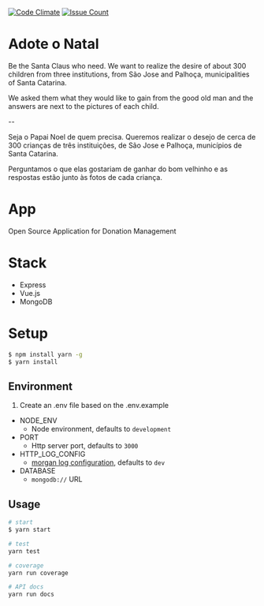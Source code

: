 [![Code Climate](https://codeclimate.com/github/involvestecnologia/adoteonatal/badges/gpa.svg)](https://codeclimate.com/github/involvestecnologia/adoteonatal)
[![Issue Count](https://codeclimate.com/github/involvestecnologia/adoteonatal/badges/issue_count.svg)](https://codeclimate.com/github/involvestecnologia/adoteonatal)

# Adote o Natal
Be the Santa Claus who need.
We want to realize the desire of about 300 children from three institutions, from São Jose and Palhoça, municipalities of Santa Catarina.

We asked them what they would like to gain from the good old man and the answers are next to the pictures of each child.

--

Seja o Papai Noel de quem precisa.
Queremos realizar o desejo de cerca de 300 crianças de três instituições, de São Jose e Palhoça, municípios de Santa Catarina.

Perguntamos o que elas gostariam de ganhar do bom velhinho e as respostas estão junto às fotos de cada criança.

# App

Open Source Application for Donation Management

# Stack

- Express
- Vue.js
- MongoDB

# Setup
```bash
$ npm install yarn -g
$ yarn install
```
## Environment
1. Create an .env file based on the .env.example

* NODE_ENV
  - Node environment, defaults to `development`
* PORT
  - Http server port, defaults to `3000`
* HTTP_LOG_CONFIG
  - [morgan log configuration](https://github.com/expressjs/morgan#predefined-formats), defaults to `dev`
* DATABASE
  - `mongodb://` URL

## Usage
```bash
# start
$ yarn start

# test
yarn test

# coverage
yarn run coverage

# API docs
yarn run docs
```